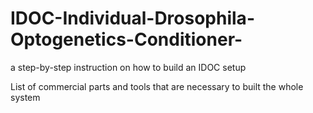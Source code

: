 # IDOC-Individual-Drosophila-Optogenetics-Conditioner-
a step-by-step instruction on how to build an IDOC setup



List of commercial parts and tools that are necessary to built the whole system

